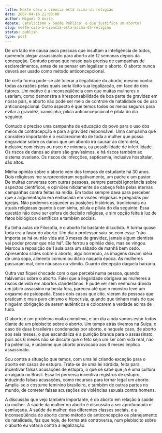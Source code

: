 ```yaml
---
title: Neste caso a ciência está acima da religião
date: 2007-04-16 21:00:00
author: Miguel D Avila
debate: Catolicismo x Saúde Pública: o que justifica um aborto?
slug: neste-caso-a-ciencia-esta-acima-da-religiao
status: publish 
type: post
---
```


  
De um lado me causa asco pessoas que insultam a inteligência de todos, querendo alegar assassinato para aborto até 12 semanas depois da concepção. Contudo penso que nosso país precisa de campanhas de esclarecimentos, antes de se pensar em legalizar o aborto. O aborto nunca deverá ser usado como método anticoncepcional.   
  
De certa forma pode-se até tolerar a ilegalidade do aborto, mesmo contra todas as razões pelas quais seria lícito sua legalização, em face de dois fatores. Um motivo é a inconseqüência com que muitas mulheres o usariam, como demonstra a irresponsabilidade de boa parte de gravidez em nosso país, e aborto não pode ser meio de controle de natalidade ou de uso anticoncepcional. Outro aspecto é que temos todos os meios seguros para evitar a gravidez, camisinha, pílula anticoncepcional e pílula do dia seguinte.   
  
Contudo é preciso uma campanha de educação do povo para o uso dos meios de contracepção e para a gravidez responsável. Uma campanha que considero importante é o esclarecimento de toda a mulher que possa engravidar sobre os danos que um abordo irá causar ao útero dela, inclusive com cistos ou risco de miomas, ou possibilidade de infertilidade. Os riscos de danos ao útero são gravíssimos, e há riscos também ao sistema ovariano. Os riscos de infecções, septicemia, inclusive hospitalar, são altos.   
  
Minha opinião sobre o aborto vem dos tempos de estudante há 30 anos. Dois religiosos me surpreenderam negativamente, um padre e um pastor. De muitas conversas com outras pessoas, sempre percebi ignorância sobre aspectos científicos, e opiniões nitidamente de cabeça feita pelas eternas campanhas contra feitas na mídia. Em todos sempre dava para perceber que a argumentação era embasada em visões religiosas e pregadas por igrejas. Não podemos esquecer as posições históricas, tradicionais ou atuais religiosas quanto à camisinha, pílula e pílula do dia seguinte. Essa questão não deve ser esfera de decisão religiosa, e sim opção feita à luz de fatos biológicos científicos e também sociais.  
  
Eu tinha aulas de Filosofia, e o aborto foi bastante discutido. A turma quase toda era a favor do aborto. Um dia o professor saiu-se com essa: "não importa se há ou não vida até 3 meses de gravidez, jamais algum cientista vai poder provar que não há". Ele ferrou a opinião dele, mas se vingou. Marcou a reposição de 1 aula para um sábado de manhã bem cedo. Apresentou slides sobre o aborto, algo horrendo, as imagens davam idéia de uma sopa, alimento comum ou diário naquela época. As mulheres passaram mal, com náuseas ou vômito. Guardo decepção daquela baixaria.   
  
Outra vez fiquei chocado com o que percebi numa pessoa, quando falávamos sobre o aborto. Falei que a ilegalidade obrigava as mulheres a riscos de vida em abortos clandestinos. E pude ver sem nenhuma dúvida um júbilo assassino na besta fera, pareceu até que o monstro teve um orgasmo de psicopatia. Esses dois casos que cito, vieram de pessoas que praticam o mais puro cinismo e hipocrisia, quando que tinham mais do que ninguém obrigação de serem autênticos e colocarem a verdade acima de tudo.  
  
O aborto é um problema muito complexo, e um dia ainda vamos estar todos diante de um plebiscito sobre o aborto. Um tempo atrás tivemos na Suíça, o caso de duas brasileiras condenadas por aborto, e naquele caso, de aborto aos seis meses, o que escandaliza é a punição branda para o assassinato, pois aos 6 meses não se discute que o feto seja um ser com vida real, não há polêmica, é unânime que aborto provocado aos 6 meses implica assassinato.  
  
Sou contra a situação que temos, com uma lei criando exceção para o aborto em casos de estupro. Trata-se de uma lei sórdida, feita para incentivar falsas acusações de estupro, o que se sabe que já é uma cultura arraigada no Brasil. Essa lei perversa incentiva registros de estupro, induzindo falsas acusações, como recursos para tornar legal um aborto. Amplia-se o costume feminino brasileiro, e também de outras partes no mundo, de cometer falsas acusações de violências sexuais contra homens.  
  
A discussão que vejo também importante, é do aborto em relação à saúde da mulher. A saúde da mulher no aborto é discussão a ser aprofundada e esmiuçada. A saúde da mulher, das diferentes classes sociais, e a inconseqüência do aborto como método de anticoncepção ou planejamento de natalidade, faz que hoje, de forma até controversa, num plebiscito sobre o aborto eu votaria contra a legalização.
